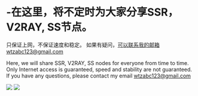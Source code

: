 # -在这里，将不定时为大家分享SSR，V2RAY, SS节点。
只保证上网，不保证速度和稳定。
如果有疑问，可以联系我的邮箱wtzabc123@gmail.com


Here, we will share SSR, V2RAY, SS nodes for everyone from time to time.
Only Internet access is guaranteed, speed and stability are not guaranteed.
If you have any questions, please contact my email wtzabc123@gmail.com


![](https://github.com/wtzabc123/-/blob/master/screenshots/2.png)
![](https://github.com/wtzabc123/-/blob/master/screenshots/1.png)
